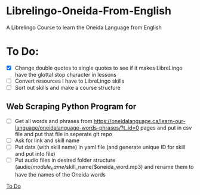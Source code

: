 # Librelingo-Oneida-From-English
A Librelingo Course to learn the Oneida Language from English

# To Do:
- [x] Change double quotes to single quotes to see if it makes LibreLingo have the glottal stop character in lessons
- [ ] Convert resources I have to LibreLingo skills
- [ ] Sort out skills and make a course structure

## Web Scraping Python Program for 
- [ ] Get all words and phrases from https://oneidalanguage.ca/learn-our-language/oneidalanguage-words-phrases/?t_id=0 pages and put in csv file and put that file in seperate git repo
- [ ] Ask for link and skill name
- [ ] Put data (with skill name) in yaml file (and generate unique ID for skill and put into file)
- [ ] Put audio files in desired folder structure (audio/$module_name/$skill_name/$oneida_word.mp3) and rename them to have the names of the Oneida words

[To Do](TODO.md)
